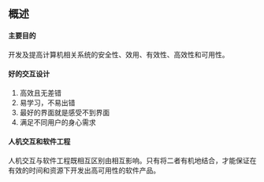 ## 概述

#### 主要目的

开发及提高计算机相关系统的安全性、效用、有效性、高效性和可用性。

#### 好的交互设计

1. 高效且无差错
2. 易学习，不易出错
3. 最好的界面就是感受不到界面
4. 满足不同用户的身心需求

#### 人机交互和软件工程

人机交互与软件工程既相互区别由相互影响。只有将二者有机地结合，才能保证在有效的时间和资源下开发出高可用性的软件产品。